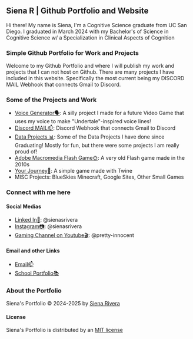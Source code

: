 ## Siena R | Github Portfolio and Website
Hi there! My name is Siena, I'm a Cognitive Science graduate from UC San Diego. I graduated in March 2024 with my Bachelor's of Science in Cognitive Science w/ a Specialization in Clinical Aspects of Cognition

### Simple Github Portfolio for Work and Projects
Welcome to my Github Portfolio and where I will publish my work and projects that I can not host on Github. There are many projects I have included in this website. Specifically the most current being my DISCORD MAIL Webhook that connects Gmail to Discord.

### Some of the Projects and Work
- [Voice Generator🗣️](https://bellaingenue.github.io/docs/projects/pchildren/voicegenerator/): A silly project I made for a future Video Game that uses my voice to make "Undertale"-inspired voice lines!
- [Discord MAIL📫](https://bellaingenue.github.io/docs/projects/pchildren/discordmail/): Discord Webhook that connects Gmail to Discord
- [Data Projects 📊](https://bellaingenue.github.io/docs/data/data/): Some of the Data Projects I have done since Graduating! Mostly for fun, but there were some projects I am really proud of!
- [Adobe Macromedia Flash Game🌞](https://bellaingenue.github.io/docs/projects/pchildren/flashgame/flashgame.html): A very old Flash game made in the 2010s
- [Your Journey🤍](https://bellaingenue.github.io/docs/projects/pchildren/yourjourney/yourjourney.html): A simple game made with Twine
- MISC Projects: BlueSkies Minecraft, Google Sites, Other Small Games

### Connect with me here

#### Social Medias
- [Linked In📖](https://www.linkedin.com/in/sienasrivera/): @sienasrivera
- [Instagram📷](https://www.instagram.com/sienasrivera/): @sienasrivera
- [Gaming Channel on Youtube🎬](https://www.youtube.com/@pretty-innocent): @pretty-innocent

#### Email and other Links
- [Email📫](mailto:sienasrivera@gmail.com)
- [School Portfolio📚](https://www.sienasrivera.website/home)
  
### About the Portfolio
Siena's Portfolio &copy; 2024-2025 by [Siena Rivera](https://sienasrivera.website)

#### License
Siena's Portfolio is distributed by an [MIT license](https://github.com/bellaingenue/bellaingenue.github.io/LICENSE)